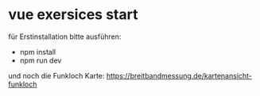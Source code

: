 # vue exersices start
für Erstinstallation bitte ausführen:
- npm install
- npm run dev

und noch die Funkloch Karte:
https://breitbandmessung.de/kartenansicht-funkloch
 